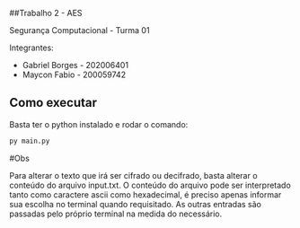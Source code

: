 ##Trabalho 2 - AES

Segurança Computacional - Turma 01

Integrantes:

- Gabriel Borges - 202006401
- Maycon Fabio - 200059742

## Como executar

Basta ter o python instalado e rodar o comando:

```bash
py main.py
```
#Obs

Para alterar o texto que irá ser cifrado ou decifrado, basta alterar o conteúdo do arquivo input.txt.
O conteúdo do arquivo pode ser interpretado tanto como caractere ascii como hexadecimal, é preciso apenas informar sua escolha no terminal quando requisitado.
As outras entradas são passadas pelo próprio terminal na medida do necessário.
